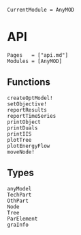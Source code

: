 ```@meta
CurrentModule = AnyMOD
```
# API

```@index
Pages   = ["api.md"]
Modules = [AnyMOD]
```


## Functions

```@docs
createOptModel!
setObjective!
reportResults
reportTimeSeries
printObject
printDuals
printIIS
plotTree
plotEnergyFlow
moveNode!
```


## Types

```@docs
anyModel
TechPart
OthPart
Node
Tree
ParElement
graInfo
```
